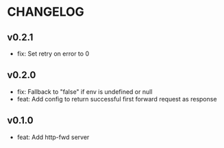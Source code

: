 # CHANGELOG

## v0.2.1

- fix: Set retry on error to 0

## v0.2.0

- fix: Fallback to "false" if env is undefined or null
- feat: Add config to return successful first forward request as response

## v0.1.0

- feat: Add http-fwd server

